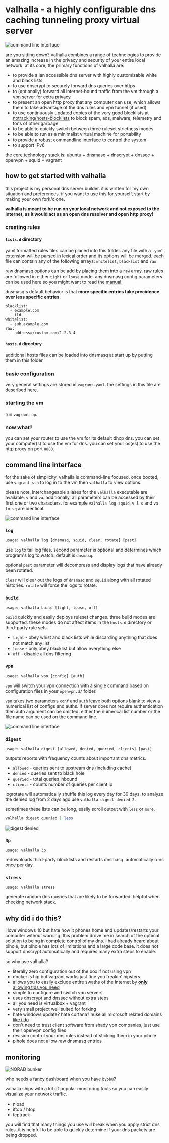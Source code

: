 # valhalla - a highly configurable dns caching tunneling proxy virtual server

![command line interface](https://github.com/mmeyer2k/valhalla/blob/master/docs/img/topology.png?raw=true)

are you sitting down?
valhalla combines a range of technologies to provide an amazing increase in the privacy and security of your entire local network.
at its core, the primary functions of valhalla are:
- to provide a lan accessible dns server with highly customizable white and black lists
- to use dnscrypt to securely forward dns queries over https
- to (optionally) forward all internet-bound traffic from the vm through a vpn server for extra privacy
- to present an open http proxy that any computer can use, which allows them to take advantage of the dns rules and vpn tunnel (if used)
- to use continuously updated copies of the very good blocklists at [notracking/hosts-blocklists](https://github.com/notracking/hosts-blocklists) to block spam, ads, malware, telemetry and tons of other garbage
- to be able to quickly switch between three ruleset strictness modes
- to be able to run as a minimalist virtual machine for portability
- to provide a robust commandline interface to control the system
- to support IPv6

the core technology stack is: ubuntu + dnsmasq + dnscrypt + dnssec + openvpn + squid + vagrant

## how to get started with valhalla

this project is my personal dns server builder.
it is written for my own situation and preferences.
if you want to use this for yourself, start by making your own fork/clone.

**valhalla is meant to be run on your local network and not exposed to the internet, as it would act as an open dns resolver and open http proxy!**

### creating rules

#### `lists.d` directory

yaml formatted rules files can be placed into this folder. 
any file with a `.yaml` extension will be parsed in lexical order and its options will be merged.
each file can contain any of the following arrays: `whitelist`, `blacklist` and `raw`.

raw dnsmasq options can be add by placing them into a `raw` array.
raw rules are followed in either `tight` or `loose` mode.
any dnsmasq config parameters can be used here so you might want to read the [manual](http://www.thekelleys.org.uk/dnsmasq/docs/dnsmasq-man.html).

dnsmasq's default behavior is that **more specific entries take precidence over less specific entries**.
```
blacklist:
  - example.com
  - tld
whitelist:
  - sub.example.com
raw:
  - address=/custom.com/1.2.3.4
```

#### `hosts.d` directory

additional hosts files can be loaded into dnsmasq at start up by putting them in this folder.

### basic configuration

very general settings are stored in `vagrant.yaml`.
the settings in this file are described [here](https://github.com/mmeyer2k/valhalla/blob/master/docs/configuration.md).


### starting the vm
run `vagrant up`.

### now what?
you can set your router to use the vm for its default dhcp dns.
you can set your computer(s) to use the vm for dns.
you can set your os(es) to use the http proxy on port `8888`.

## command line interface
for the sake of simplicity, valhalla is command-line focused.
once booted, use `vagrant ssh` to log in to the vm then `valhalla` to view options.

please note, interchangeable aliases for the `valhalla` executable are available: `v` and `va`.
additionally, all parameters can be accessed by their first one or two characters.
for example `valhalla log squid`, `v l s` and `va lo sq` are identical.

![command line interface](https://github.com/mmeyer2k/valhalla/blob/master/docs/img/cli.png?raw=true)

### `log`
`usage: valhalla log [dnsmasq, squid, clear, rotate] [past]`

use `log` to tail log files.
second parameter is optional and determines which program's log to watch.
default is `dnsmasq`.

optional `past` parameter will decompress and display logs that have already been rotated.

`clear` will clear out the logs of `dnsmasq` and `squid` along with all rotated histories.
`rotate` will force the logs to rotate.

### `build`
`usage: valhalla build [tight, loose, off]`

`build` quickly and easily deploys ruleset changes.
three build modes are supported. 
these modes do not affect items in the `hosts.d` directory or third-party rule sets.

- `tight` - obey whist and black lists while discarding anything that does not match any list
- `loose` - only obey blacklist but allow everything else
- `off` - disable all dns filtering

### `vpn`
`usage: valhalla vpn [config] [auth]`

`vpn` will switch your vpn connection with a single command based on configuration files in your `openvpn.d/` folder.

`vpn` takes two parameters `conf` and `auth`
leave both options blank to view a numerical list of configs and auths.
if server does not require authentication then auth argument can be omitted.
either the numerical list number or the file name can be used on the command line.

![command line interface](https://github.com/mmeyer2k/valhalla/blob/master/docs/img/cli-vpn.png?raw=true)

### `digest`
`usage: valhalla digest [allowed, denied, queried, clients] [past]`

outputs reports with frequency counts about important dns metrics.

- `allowed` - queries sent to upstream dns (including cache)
- `denied` - queries sent to black hole
- `queried` - total queries inbound
- `clients` - counts number of queries per client ip

logrotate will automatically shuffle this log every day for 30 days.
to analyze the denied log from 2 days ago use `valhalla digest denied 2`.

sometimes these lists can be long, easily scroll output with `less` or `more`.

```bash
valhalla digest queried | less
```

![digest denied](https://github.com/mmeyer2k/valhalla/blob/master/docs/img/cli-digest.png?raw=true)

### `3p`
`usage: valhalla 3p`

redownloads third-party blocklists and restarts dnsmasq.
automatically runs once per day.

### `stress`
`usage: valhalla stress`

generate random dns queries that are likely to be forwarded.
helpful when checking network stack.

## why did i do this?
i love windows 10 but hate how it phones home and updates/restarts your computer without warning.
this problem drove me in search of the optimal solution to being in complete control of my dns.
i had already heard about pihole, but pihole has lots of limitations and a large code base.
it does not support dnscrypt automatically and requires many extra steps to enable.

so why use valhalla?
- literally zero configuration out of the box if not using vpn
- docker is hip but vagrant works just fine you freakin' hipsters
- allows you to easily exclude entire swaths of the internet by [**only** allowing tlds you need](https://github.com/mmeyer2k/valhalla/blob/master/lists.d/tlds.yaml)
- simple to configure and switch vpn servers
- uses dnscrypt and dnssec without extra steps
- all you need is virtualbox + vagrant
- very small project well suited for forking
- hate windows update? hate cortana? nuke all microsoft related domains [like i do](https://github.com/mmeyer2k/valhalla/blob/master/lists.d/microsoft.yaml)
- don't need to trust client software from shady vpn companies, just use their openvpn config files
- revision control your dns rules instead of sticking them in your pihole
- pihole does not allow raw dnsmasq entries

## monitoring
![NORAD bunker](https://github.com/mmeyer2k/valhalla/blob/master/docs/img/command-bunker.png?raw=true)

who needs a fancy dashboard when you have `byobu`?

valhalla ships with a lot of popular monitoring tools so you can easily visualize your network traffic.
- nload
- iftop / htop
- tcptrack

you will find that many things you use will break when you apply strict dns rules.
it is helpful to be able to quickly determine if your dns packets are being dropped.
